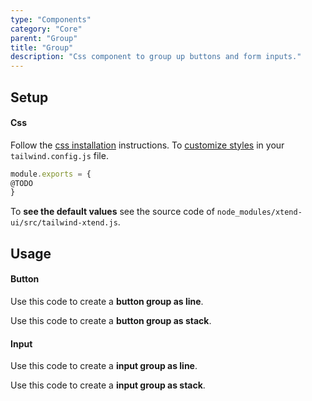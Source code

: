 ```yaml
---
type: "Components"
category: "Core"
parent: "Group"
title: "Group"
description: "Css component to group up buttons and form inputs."
---
```


## Setup

#### Css

Follow the [css installation](/introduction/getting-started/setup#css-installation) instructions. To [customize styles](/introduction/getting-started/setup#css-customization) in your `tailwind.config.js` file.

```jsx
module.exports = {
@TODO
}
```

To **see the default values** see the source code of `node_modules/xtend-ui/src/tailwind-xtend.js`.

## Usage

#### Button

Use this code to create a **button group as line**.

<demo>
  <demovanilla src="vanilla/components/core/group/button-line">
  </demovanilla>
</demo>

Use this code to create a **button group as stack**.

<demo>
  <demovanilla src="vanilla/components/core/group/button-stack">
  </demovanilla>
</demo>

#### Input

Use this code to create a **input group as line**.

<script type="text/plain" class="language-markup">
<form>
  <div class="form-group">
    <div class="group">

      <div class="group-inner">
        <button type="button" class="btn btn-default">
          <!-- content -->
        </button>
      </div>

      <div class="group-inner">
        <input type="text" class="form-item"/>
      </div>

    </div>
  </div>
</form>
</script>

Use this code to create a **input group as stack**.

<script type="text/plain" class="language-markup">
<form>
  <div class="form-group">
    <div class="group">

      <div class="group-inner">
        <button type="button" class="btn btn-default">
          <!-- content -->
        </button>
        <button type="button" class="btn btn-default">
          <!-- content -->
        </button>
      </div>

      <div class="group-inner">
        <input type="text" class="form-item"/>
      </div>

    </div>
  </div>
</form>
</script>

<demo>
  <demovanilla src="vanilla/components/core/group/input-line">
  </demovanilla>
  <demovanilla src="vanilla/components/core/group/input-stack">
  </demovanilla>
</demo>
